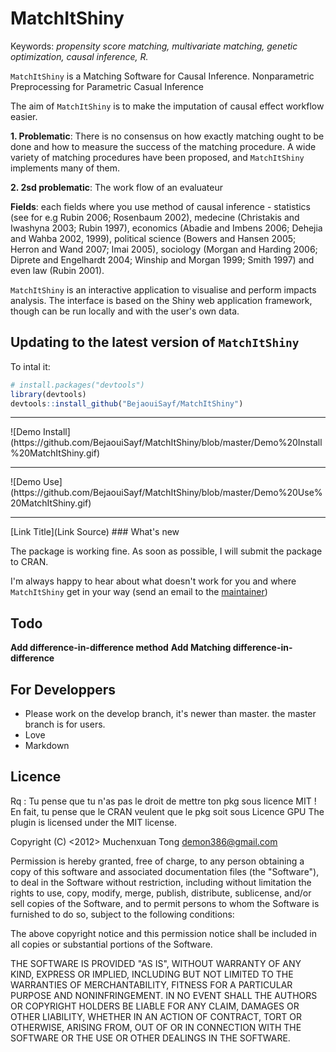 # MatchItShiny

Keywords: *propensity score matching, multivariate matching, genetic optimization, causal inference, R.*

`MatchItShiny` is a Matching Software for Causal Inference.
Nonparametric Preprocessing for Parametric Casual Inference

The aim of `MatchItShiny` is to make the imputation of causal effect workflow easier. 

**1. Problematic**: There is no consensus on how exactly matching ought to be done and how to measure the success of the matching procedure. A wide variety of matching procedures have been proposed, and `MatchItShiny` implements many of them.


**2. 2sd problematic**: The work flow of an evaluateur 


**Fields**: each fields where you use method of causal inference - statistics (see for e.g Rubin 2006; Rosenbaum 2002), medecine (Christakis and Iwashyna 2003; Rubin 1997), economics  (Abadie and Imbens 2006; Dehejia and Wahba 2002, 1999), political science (Bowers and Hansen 2005; Herron and Wand 2007; Imai 2005), sociology (Morgan and Harding 2006; Diprete and Engelhardt 2004; Winship and Morgan 1999; Smith 1997) and even law (Rubin 2001).


`MatchItShiny` is an interactive application to visualise and perform impacts analysis. The interface is based on the Shiny web application framework, though can be run locally and with the user's own data.

## Updating to the latest version of `MatchItShiny`

To intal it:

```R
# install.packages("devtools")
library(devtools)
devtools::install_github("BejaouiSayf/MatchItShiny")
```
<hr>
![Demo Install](https://github.com/BejaouiSayf/MatchItShiny/blob/master/Demo%20Install%20MatchItShiny.gif)

<hr>
![Demo Use](https://github.com/BejaouiSayf/MatchItShiny/blob/master/Demo%20Use%20MatchItShiny.gif)

<hr>
[Link Title](Link Source) 
### What's new

The package is working fine.
As soon as possible, I will submit the package to CRAN.

I'm always happy to hear about what doesn't work for you and where `MatchItShiny` get in your way (send an email to the [maintainer](bejaoui@gmail.com))



## Todo
**Add difference-in-difference method** 
**Add Matching difference-in-difference**

## For Developpers
- Please work on the develop branch, it's newer than master. the master branch is for users. 
- Love
- Markdown

## Licence
Rq : Tu pense que tu n'as pas le droit de mettre ton pkg sous licence MIT ! 
En fait, tu pense que le CRAN veulent que le pkg soit sous Licence GPU
The plugin is licensed under the MIT license.

Copyright (C) <2012> Muchenxuan Tong demon386@gmail.com

Permission is hereby granted, free of charge, to any person obtaining a copy of this software and associated documentation files (the "Software"), to deal in the Software without restriction, including without limitation the rights to use, copy, modify, merge, publish, distribute, sublicense, and/or sell copies of the Software, and to permit persons to whom the Software is furnished to do so, subject to the following conditions:

The above copyright notice and this permission notice shall be included in all copies or substantial portions of the Software.

THE SOFTWARE IS PROVIDED "AS IS", WITHOUT WARRANTY OF ANY KIND, EXPRESS OR IMPLIED, INCLUDING BUT NOT LIMITED TO THE WARRANTIES OF MERCHANTABILITY, FITNESS FOR A PARTICULAR PURPOSE AND NONINFRINGEMENT. IN NO EVENT SHALL THE AUTHORS OR COPYRIGHT HOLDERS BE LIABLE FOR ANY CLAIM, DAMAGES OR OTHER LIABILITY, WHETHER IN AN ACTION OF CONTRACT, TORT OR OTHERWISE, ARISING FROM, OUT OF OR IN CONNECTION WITH THE SOFTWARE OR THE USE OR OTHER DEALINGS IN THE SOFTWARE.





